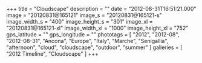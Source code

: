 +++
title = "Cloudscape"
description = ""
date = "2012-08-31T16:51:21.000"
image = "20120831@165121"
image_s = "20120831@165121-s"
image_width_s = "400"
image_height_s = "301"
image_xl = "20120831@165121-xl"
image_width_xl = "1000"
image_height_xl = "752"
gps_latitude = ""
gps_longitude = ""
phototags = [ "2012", "2012-08", "2012-08-31", "Ancona", "Europe", "Italy", "Marche", "Senigallia", "afternoon", "cloud", "cloudscape", "outdoor", "summer" ]
galleries = [ "2012 Timeline", "Cloudscape" ]
+++
